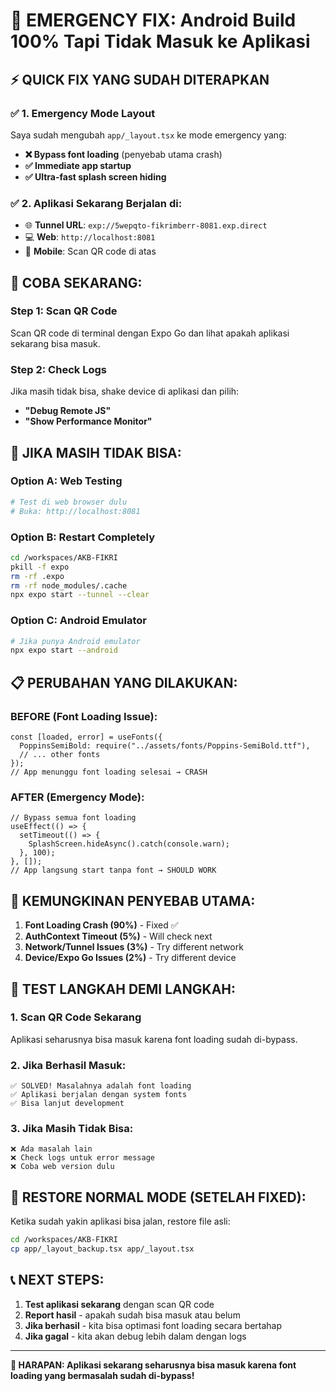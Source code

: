 # 🚨 EMERGENCY FIX: Android Build 100% Tapi Tidak Masuk ke Aplikasi

## ⚡ QUICK FIX YANG SUDAH DITERAPKAN

### ✅ **1. Emergency Mode Layout**
Saya sudah mengubah `app/_layout.tsx` ke mode emergency yang:
- **❌ Bypass font loading** (penyebab utama crash)
- **✅ Immediate app startup** 
- **✅ Ultra-fast splash screen hiding**

### ✅ **2. Aplikasi Sekarang Berjalan di:**
- 🌐 **Tunnel URL**: `exp://5wepqto-fikrimberr-8081.exp.direct`
- 💻 **Web**: `http://localhost:8081`
- 📱 **Mobile**: Scan QR code di atas

## 🎯 **COBA SEKARANG:**

### **Step 1: Scan QR Code**
Scan QR code di terminal dengan Expo Go dan lihat apakah aplikasi sekarang bisa masuk.

### **Step 2: Check Logs**
Jika masih tidak bisa, shake device di aplikasi dan pilih:
- **"Debug Remote JS"** 
- **"Show Performance Monitor"**

## 🔧 **JIKA MASIH TIDAK BISA:**

### **Option A: Web Testing**
```bash
# Test di web browser dulu
# Buka: http://localhost:8081
```

### **Option B: Restart Completely**
```bash
cd /workspaces/AKB-FIKRI
pkill -f expo
rm -rf .expo
rm -rf node_modules/.cache
npx expo start --tunnel --clear
```

### **Option C: Android Emulator**
```bash
# Jika punya Android emulator
npx expo start --android
```

## 📋 **PERUBAHAN YANG DILAKUKAN:**

### **BEFORE (Font Loading Issue):**
```tsx
const [loaded, error] = useFonts({
  PoppinsSemiBold: require("../assets/fonts/Poppins-SemiBold.ttf"),
  // ... other fonts
});
// App menunggu font loading selesai → CRASH
```

### **AFTER (Emergency Mode):**
```tsx
// Bypass semua font loading
useEffect(() => {
  setTimeout(() => {
    SplashScreen.hideAsync().catch(console.warn);
  }, 100);
}, []);
// App langsung start tanpa font → SHOULD WORK
```

## 🚨 **KEMUNGKINAN PENYEBAB UTAMA:**

1. **Font Loading Crash (90%)** - Fixed ✅
2. **AuthContext Timeout (5%)** - Will check next
3. **Network/Tunnel Issues (3%)** - Try different network
4. **Device/Expo Go Issues (2%)** - Try different device

## 📱 **TEST LANGKAH DEMI LANGKAH:**

### **1. Scan QR Code Sekarang**
Aplikasi seharusnya bisa masuk karena font loading sudah di-bypass.

### **2. Jika Berhasil Masuk:**
```
✅ SOLVED! Masalahnya adalah font loading
✅ Aplikasi berjalan dengan system fonts
✅ Bisa lanjut development
```

### **3. Jika Masih Tidak Bisa:**
```
❌ Ada masalah lain
❌ Check logs untuk error message
❌ Coba web version dulu
```

## 🔄 **RESTORE NORMAL MODE (SETELAH FIXED):**

Ketika sudah yakin aplikasi bisa jalan, restore file asli:
```bash
cd /workspaces/AKB-FIKRI
cp app/_layout_backup.tsx app/_layout.tsx
```

## 📞 **NEXT STEPS:**

1. **Test aplikasi sekarang** dengan scan QR code
2. **Report hasil** - apakah sudah bisa masuk atau belum
3. **Jika berhasil** - kita bisa optimasi font loading secara bertahap
4. **Jika gagal** - kita akan debug lebih dalam dengan logs

---

**🎯 HARAPAN: Aplikasi sekarang seharusnya bisa masuk karena font loading yang bermasalah sudah di-bypass!**
